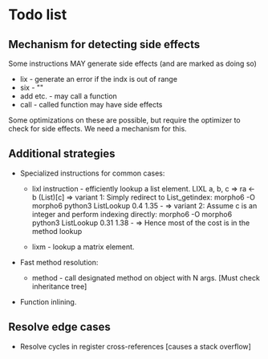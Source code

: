 # Todo list

## Mechanism for detecting side effects

Some instructions MAY generate side effects (and are marked as doing so)

* lix - generate an error if the indx is out of range
* six - ""
* add etc. - may call a function
* call - called function may have side effects

Some optimizations on these are possible, but require the optimizer to check for side effects. We need a mechanism for this.

## Additional strategies

* Specialized instructions for common cases:
    * lixl instruction - efficiently lookup a list element.
        LIXL a, b, c => ra <- b (List)[c]
        => variant 1: Simply redirect to List_getindex:
                            morpho6 -O morpho6  python3
            ListLookup      0.4      1.35     -
        => variant 2: Assume c is an integer and perform indexing directly:
                            morpho6 -O morpho6  python3
            ListLookup      0.31     1.38     -
        => Hence most of the cost is in the method lookup

    * lixm - lookup a matrix element.

* Fast method resolution:
    * method - call designated method on object with N args. [Must check inheritance tree]

* Function inlining.

## Resolve edge cases

* Resolve cycles in register cross-references [causes a stack overflow]